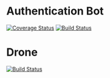 # Authentication Bot

[![Coverage Status](https://coveralls.io/repos/github/abaeve/auth-bot/badge.svg?branch=master)](https://coveralls.io/github/abaeve/auth-bot?branch=master)
[![Build Status](https://travis-ci.org/abaeve/auth-bot.svg?branch=master)](https://travis-ci.org/abaeve/auth-bot)


# Drone
[![Build Status](https://vps124874.vps.ovh.ca/api/badges/abaeve/auth-bot/status.svg)](https://vps124874.vps.ovh.ca/abaeve/auth-bot)